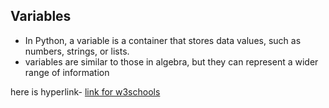 ## Variables
- In Python, a variable is a container that stores data values, such as numbers, strings, or lists.
- variables are similar to those in algebra, but they can represent a wider range of information

here is hyperlink- [link for w3schools]("https://www.w3schools.com/python/python_variables.asp")